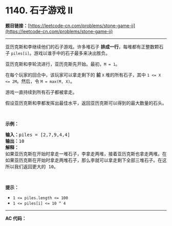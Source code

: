 # 1140. 石子游戏 II

**题目链接：**[https://leetcode-cn.com/problems/stone-game-ii](https://leetcode-cn.com/problems/stone-game-ii)

---

<div class="content__1Y2H">
 <div class="notranslate">
  <p>亚历克斯和李继续他们的石子游戏。许多堆石子&nbsp;<strong>排成一行</strong>，每堆都有正整数颗石子&nbsp;<code>piles[i]</code>。游戏以谁手中的石子最多来决出胜负。</p> 
  <p>亚历克斯和李轮流进行，亚历克斯先开始。最初，<code>M = 1</code>。</p> 
  <p>在每个玩家的回合中，该玩家可以拿走剩下的&nbsp;<strong>前</strong>&nbsp;<code>X</code>&nbsp;堆的所有石子，其中&nbsp;<code>1 &lt;= X &lt;= 2M</code>。然后，令&nbsp;<code>M = max(M, X)</code>。</p> 
  <p>游戏一直持续到所有石子都被拿走。</p> 
  <p>假设亚历克斯和李都发挥出最佳水平，返回亚历克斯可以得到的最大数量的石头。</p> 
  <p>&nbsp;</p> 
  <p><strong>示例：</strong></p> 
  <pre class="language-text"><strong>输入：</strong>piles = [2,7,9,4,4]
<strong>输出：</strong>10
<strong>解释：
</strong>如果亚历克斯在开始时拿走一堆石子，李拿走两堆，接着亚历克斯也拿走两堆。在这种情况下，亚历克斯可以拿到 2 + 4 + 4 = 10 颗石子。 
如果亚历克斯在开始时拿走两堆石子，那么李就可以拿走剩下全部三堆石子。在这种情况下，亚历克斯可以拿到 2 + 7 = 9 颗石子。
所以我们返回更大的 10。 
</pre> 
  <p>&nbsp;</p> 
  <p><strong>提示：</strong></p> 
  <ul> 
   <li><code>1 &lt;= piles.length &lt;= 100</code></li> 
   <li><code>1 &lt;= piles[i]&nbsp;&lt;= 10 ^ 4</code></li> 
  </ul> 
 </div>
</div>

---

**AC 代码：**

```java

```